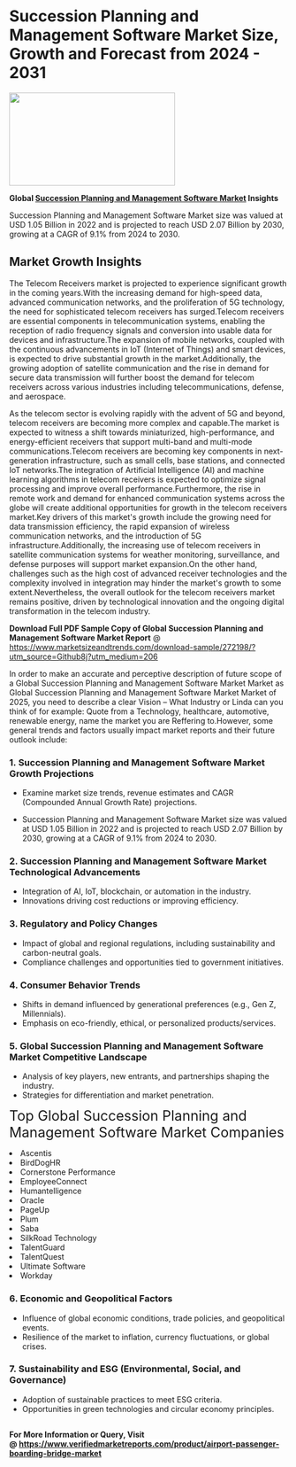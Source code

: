 <H1>Succession Planning and Management Software Market Size, Growth and Forecast from 2024 - 2031</H1><img class="aligncenter size-medium wp-image-584254" src="https://thirdeyenews.in/wp-content/uploads/2024/09/Global-Market-Research-300x168.jpeg" alt="" width="300" height="168" /><p><strong>Global&nbsp;<a href="https://www.marketsizeandtrends.com/download-sample/272198/?utm_source=Github8j?utm_medium=206">Succession Planning and Management Software Market</a> Insights</strong></p><p>Succession Planning and Management Software Market size was valued at USD 1.05 Billion in 2022 and is projected to reach USD 2.07 Billion by 2030, growing at a CAGR of 9.1% from 2024 to 2030.</p><p><h2>Market Growth Insights</h2> <p>The Telecom Receivers market is projected to experience significant growth in the coming years.With the increasing demand for high-speed data, advanced communication networks, and the proliferation of 5G technology, the need for sophisticated telecom receivers has surged.Telecom receivers are essential components in telecommunication systems, enabling the reception of radio frequency signals and conversion into usable data for devices and infrastructure.The expansion of mobile networks, coupled with the continuous advancements in IoT (Internet of Things) and smart devices, is expected to drive substantial growth in the market.Additionally, the growing adoption of satellite communication and the rise in demand for secure data transmission will further boost the demand for telecom receivers across various industries including telecommunications, defense, and aerospace.</p> <p>As the telecom sector is evolving rapidly with the advent of 5G and beyond, telecom receivers are becoming more complex and capable.The market is expected to witness a shift towards miniaturized, high-performance, and energy-efficient receivers that support multi-band and multi-mode communications.Telecom receivers are becoming key components in next-generation infrastructure, such as small cells, base stations, and connected IoT networks.The integration of Artificial Intelligence (AI) and machine learning algorithms in telecom receivers is expected to optimize signal processing and improve overall performance.Furthermore, the rise in remote work and demand for enhanced communication systems across the globe will create additional opportunities for growth in the telecom receivers market.Key drivers of this market's growth include the growing need for data transmission efficiency, the rapid expansion of wireless communication networks, and the introduction of 5G infrastructure.Additionally, the increasing use of telecom receivers in satellite communication systems for weather monitoring, surveillance, and defense purposes will support market expansion.On the other hand, challenges such as the high cost of advanced receiver technologies and the complexity involved in integration may hinder the market's growth to some extent.Nevertheless, the overall outlook for the telecom receivers market remains positive, driven by technological innovation and the ongoing digital transformation in the telecom industry.</p> <p><span class=""><strong>Download Full PDF Sample Copy of Global Succession Planning and Management Software Market Report</strong> @ <a href="https://www.marketsizeandtrends.com/download-sample/272198/?utm_source=Github8j?utm_medium=206" target="_blank">https://www.marketsizeandtrends.com/download-sample/272198/?utm_source=Github8j?utm_medium=206</a></span></p><p>In order to make an accurate and perceptive description of future scope of a Global&nbsp;Succession Planning and Management Software Market Market as Global&nbsp;Succession Planning and Management Software Market Market of 2025, you need to describe a clear Vision &ndash; What Industry or Linda can you think of for example: Quote from a Technology, healthcare, automotive, renewable energy, name the market you are Reffering to.However, some general trends and factors usually impact market reports and their future outlook include:</p><h3>1.&nbsp;<strong>Succession Planning and Management Software Market Growth Projections</strong></h3><ul><li>Examine market size trends, revenue estimates and CAGR (Compounded Annual Growth Rate) projections.</li><li><p>Succession Planning and Management Software Market size was valued at USD 1.05 Billion in 2022 and is projected to reach USD 2.07 Billion by 2030, growing at a CAGR of 9.1% from 2024 to 2030.</p></li></ul><h3>2.&nbsp;<strong>Succession Planning and Management Software Market Technological Advancements</strong></h3><ul><li>Integration of AI, IoT, blockchain, or automation in the industry.</li><li>Innovations driving cost reductions or improving efficiency.</li></ul><h3>3.&nbsp;<strong>Regulatory and Policy Changes</strong></h3><ul><li>Impact of global and regional regulations, including sustainability and carbon-neutral goals.</li><li>Compliance challenges and opportunities tied to government initiatives.</li></ul><h3>4.&nbsp;<strong>Consumer Behavior Trends</strong></h3><ul><li>Shifts in demand influenced by generational preferences (e.g., Gen Z, Millennials).</li><li>Emphasis on eco-friendly, ethical, or personalized products/services.</li></ul><h3>5.&nbsp;<strong>Global Succession Planning and Management Software Market Competitive Landscape</strong></h3><ul><li>Analysis of key players, new entrants, and partnerships shaping the industry.</li><li>Strategies for differentiation and market penetration.</li></ul><p data-pm-slice="1 1 []"><span style="color: inherit; font-family: inherit; font-size: 25px;">Top Global Succession Planning and Management Software Market Companies</span></p><div class="" data-test-id=""><p><li>Ascentis</li><li> BirdDogHR</li><li> Cornerstone Performance</li><li> EmployeeConnect</li><li> Humantelligence</li><li> Oracle</li><li> PageUp</li><li> Plum</li><li> Saba</li><li> SilkRoad Technology</li><li> TalentGuard</li><li> TalentQuest</li><li> Ultimate Software</li><li> Workday</li></p></div><h3>6.&nbsp;<strong>Economic and Geopolitical Factors</strong></h3><ul><li>Influence of global economic conditions, trade policies, and geopolitical events.</li><li>Resilience of the market to inflation, currency fluctuations, or global crises.</li></ul><h3>7.&nbsp;<strong>Sustainability and ESG (Environmental, Social, and Governance)</strong></h3><ul><li>Adoption of sustainable practices to meet ESG criteria.</li><li>Opportunities in green technologies and circular economy principles.</li></ul><h2><strong style="font-size: 14px;">For More Information or Query, Visit @&nbsp;</strong><a style="background-color: #ffffff; font-size: 14px;" href="https://www.marketsizeandtrends.com/report/succession-planning-and-management-software-market/" target="_blank">https://www.verifiedmarketreports.com/product/airport-passenger-boarding-bridge-market</a></h2>